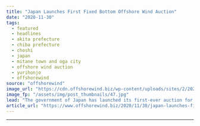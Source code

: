 ```yaml
---
title: "Japan Launches First Fixed Bottom Offshore Wind Auction"
date: "2020-11-30"
tags: 
  - featured
  - headlines
  - akita prefecture
  - chiba prefecture
  - choshi
  - japan
  - mitane town and oga city
  - offshore wind auction
  - yurihonjo
  - offshorewind
source: "offshorewind"
image_url: "https://cdn.offshorewind.biz/wp-content/uploads/sites/2/2020/10/15160440/Siemens-Gamesa_.jpg"
image_fp: "/assets/img/post_thumbnails/47.jpg"
lead: "The government of Japan has launched its first-ever auction for fixed bottom offshore wind"
article_url: "https://www.offshorewind.biz/2020/11/30/japan-launches-first-fixed-bottom-offshore-wind-auction/"
---
```


---
